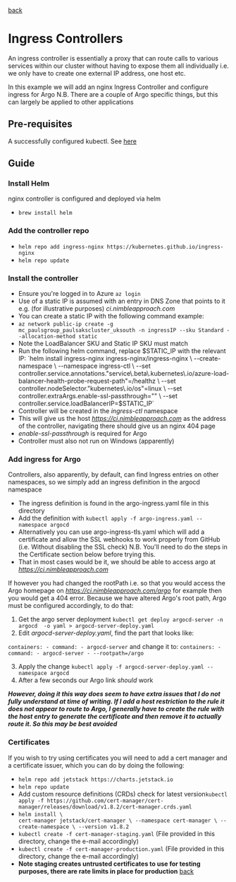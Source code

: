 [back](../README.md)
# Ingress Controllers
An ingress controller is essentially a proxy that can route calls to various services within our cluster without having to expose them all individually i.e. we only have to create one external IP address, one host etc.

In this example we will add an nginx Ingress Controller and configure ingress for Argo
N.B. There are a couple of Argo specific things, but this can largely be applied to other applications

## Pre-requisites
A successfully configured kubectl. 
See [here](../docs/installK8s.md)

## Guide

### Install Helm
nginx controller is configured and deployed via helm
- `brew install helm`

### Add the controller repo
- `helm repo add ingress-nginx https://kubernetes.github.io/ingress-nginx`
- `helm repo update`

### Install the controller
- Ensure you're logged in to Azure `az login`
- Use of a static IP is assumed with an entry in DNS Zone that points to it e.g. (for illustrative purposes) *ci.nimbleapproach.com*
- You can create a static IP with the following command example:
- `az network public-ip create -g mc_paulsgroup_paulsakscluster_uksouth -n ingressIP --sku Standard --allocation-method static`
- Note the LoadBalancer SKU and Static IP SKU must match
- Run the following helm command, replace $STATIC_IP with the relevant IP:
`helm install ingress-nginx ingress-nginx/ingress-nginx \              
  --create-namespace \
  --namespace ingress-ctl \
  --set controller.service.annotations."service\.beta\.kubernetes\.io/azure-load-balancer-health-probe-request-path"=/healthz \
  --set controller.nodeSelector."kubernetes\.io/os"=linux \
  --set controller.extraArgs.enable-ssl-passthrough="" \
  --set controller.service.loadBalancerIP=$STATIC_IP`
- Controller will be created in the *ingress-ctl* namespace
- This will give us the host *https://ci.nimbleapproach.com* as the address of the controller, navigating there should give us an nginx 404 page
- *enable-ssl-passthrough* is required for Argo
- Controller must also not run on Windows (apparently)

### Add ingress for Argo
Controllers, also apparently, by default, can find Ingress entries on other namespaces, so we simply add an ingress definition in the argocd namespace
- The ingress definition is found in the argo-ingress.yaml file in this directory
- Add the definition with `kubectl apply -f argo-ingress.yaml --namespace argocd`
- Alternatively you can use argo-ingress-tls.yaml which will add a certificate and allow the SSL webhooks to work properly from GitHub (i.e. Without disabling the SSL check) N.B. You'll need to do the steps in the Certificate section below before trying this.
- That in most cases would be it, we should be able to access argo at *https://ci.nimbleapproach.com*

If however you had changed the rootPath i.e. so that you would access the Argo homepage on *https://ci.nimbleapproach.com/argo* for example then you would get a 404 error. Because we have altered Argo's root path, Argo must be configured accordingly, to do that:
1. Get the argo server deployment `kubectl get deploy argocd-server -n argocd  -o yaml > argocd-server-deploy.yaml`
2. Edit *argocd-server-deploy.yaml*, find the part that looks like:

`containers:
    - command:
        - argocd-server`
and change it to:
`containers:
        - command:
            - argocd-server
            - --rootpath=/argo`
            
3. Apply the change `kubectl apply -f argocd-server-deploy.yaml --namespace argocd`
4. After a few seconds our Argo link *should* work

***However, doing it this way does seem to have extra issues that I do not fully understand at time of writing. If I add a host restriction to the rule it does not appear to route to Argo, I generally have to create the rule with the host entry to generate the certificate and then remove it to actually route it. So this may be best avoided***

### Certificates
If you wish to try using certificates you will need to add a cert manager and a certificate issuer, which you can do by doing the following:
- `helm repo add jetstack https://charts.jetstack.io`
- `helm repo update`
- Add custom resource definitions (CRDs) check for latest version`kubectl apply -f https://github.com/cert-manager/cert-manager/releases/download/v1.8.2/cert-manager.crds.yaml`
- `helm install \                                                                                               
  cert-manager jetstack/cert-manager \
  --namespace cert-manager \
  --create-namespace \
  --version v1.8.2`
- `kubectl create -f cert-manager-staging.yaml` (File provided in this directory, change the e-mail accordingly)
- `kubectl create -f cert-manager-production.yaml` (File provided in this directory, change the e-mail accordingly)
- **Note staging creates untrusted certificates to use for testing purposes, there are rate limits in place for production**
  [back](../README.md)